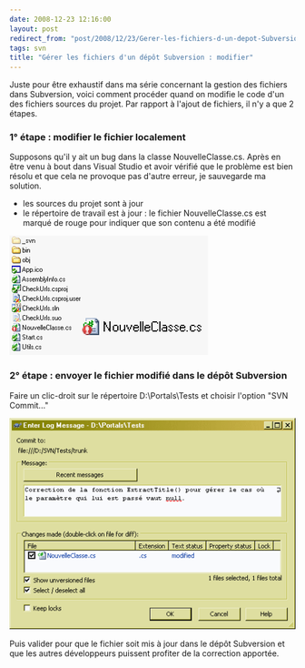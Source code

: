```yaml
---
date: 2008-12-23 12:16:00
layout: post
redirect_from: "post/2008/12/23/Gerer-les-fichiers-d-un-depot-Subversion-%3A-modifier"
tags: svn
title: "Gérer les fichiers d'un dépôt Subversion : modifier"
---
```


Juste pour être exhaustif dans ma série concernant la gestion des fichiers
dans Subversion, voici comment procéder quand on modifie le code d'un des
fichiers sources du projet. Par rapport à l'ajout de fichiers, il n'y a que 2
étapes.

### 1° étape : modifier le fichier localement

Supposons qu'il y ait un bug dans la classe NouvelleClasse.cs. Après en être
venu à bout dans Visual Studio et avoir vérifié que le problème est bien résolu
et que cela ne provoque pas d'autre erreur, je sauvegarde ma solution.

* les sources du projet sont à jour
* le répertoire de travail est à jour : le fichier NouvelleClasse.cs est
marqué de rouge pour indiquer que son contenu a été modifié

![](/public/2008/01-fichier-modifier.png)

### 2° étape : envoyer le fichier modifié dans le dépôt Subversion

Faire un clic-droit sur le répertoire D:\Portals\Tests et choisir l'option
"SVN Commit..."

![](/public/2008/02-fichier-modifier.png)

Puis valider pour que le fichier soit mis à jour dans le dépôt Subversion et
que les autres développeurs puissent profiter de la correction apportée.
